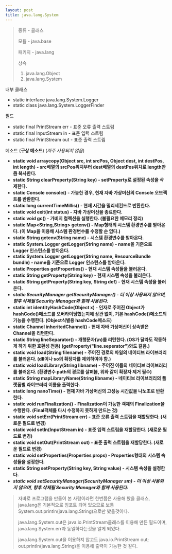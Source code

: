 ```yaml
---
layout: post
title: java.lang.System
---
```



> 종류 - 클래스
> 
> 모듈 - java.base
> 
> 패키지 - java.lang
> 
> 상속
> 1. java.lang.Object
> 2. java.lang.System

내부 클래스
* static interface java.lang.System.Logger
* static class java.lang.System.LoggerFinder

필드
* static final PrintStream err - 표준 오류 출력 스트림
* static final InputStream in - 표준 입력 스트림
* static final PrintStream out - 표준 출력 스트림

메소드 (**구상 메소드**) (_자주 사용되지 않음_)
* **static void arraycopy(Object src, int srcPos, Object dest, int destPos, int length) - src배열의 srcPos위치부터 dest배열의 destPos위치로 length만큼 복사한다.**
* **static String clearProperty(String key) - setProperty로 설정된 속성을 삭제한다.**
* **static Console console() - 가능한 경우, 현재 자바 가상머신의 Console 오브젝트를 반환한다.**
* **static long currentTimeMillis() - 현재 시간을 밀리세컨드로 반환한다.**
* **static void exit(int status) - 자바 가상머신을 종료한다.**
* **static void gc() - 가비지 컬렉션을 실행한다. (불필요한 메모리 정리)**
* **static Map<String,String> getenv() - Map형태의 시스템 환경변수를 받아온다. (이 Map을 이용해 시스템 환경변수를 수정할 순 없다.)**
* **static String getenv(String name) - 시스템 환경변수를 받아온다.**
* **static System.Logger getLogger(String name) - name을 기준으로 Logger 인스턴스를 받아온다.**
* **static System.Logger getLogger(String name, ResourceBundle bundle) - name을 기준으로 Logger 인스턴스를 받아온다.**
* **static Properties getProperties() - 현재 시스템 속성들을 불러온다.**
* **static String getProperty(String key) - 현재 시스템 속성을 불러온다.**
* **static String getProperty(String key, String def) - 현재 시스템 속성을 불러온다.**
* **_static SecurityManager getSecurityManager() - 더 이상 사용되지 않으며, 향후 삭제될 Security Manager와 함께 사용된다._**
* **static int identityHashCode(Object x) - 인자로 주어진 Object가 hashCode()메소드를 오버라이딩했는지에 상관 없이, 기본 hashCode()메소드의 기능을 수행한다. (Object식별용 hashCode메소드)**
* **static Channel inheritedChannel() - 현재 자바 가상머신이 상속받은 Channel을 리턴한다.**
* **static String lineSeparator() - 개행문자(\n)를 리턴한다. (OS가 달라도 작동하게 하기 위한 호환성 전용) (getProperty("line.seperator")와도 같음.)**
* **static void load(String filename) - 주어진 경로의 파일의 네이티브 라이브러리를 불러온다. (dll이나 so의 확장자를 제외하여야 함.)**
* **static void loadLibrary(String libname) - 주어진 이름의 네이티브 라이브러리를 불러온다. (환경변수 path의 경로를 살펴봄, 위와 같이 확장자 제거 필수)**
* **static String mapLibraryName(String libname) - 네이티브 라이브러리의 플랫폼별 라이브러리 이름을 출력한다.**
* **static long nanoTime() - 현재 자바 가상머신의 고성능 시간값을 나노초로 반환한다.**
* **static void runFinalization() - Finalization이 가능한 객체의 Finalization을 수행한다. (Final객체를 다시 수정하지 못하게 만드는 것)**
* **static void setErr(PrintStream err) - 표준 오류 출력 스트림을 재할당한다. (새로운 필드로 변경)**
* **static void setIn(InputStream in) - 표준 입력 스트림을 재할당한다. (새로운 필드로 변경)**
* **static void setOut(PrintStream out) - 표준 출력 스트림을 재할당한다. (새로운 필드로 변경)**
* **static void setProperties(Properties props) - Properties형태의 시스템 속성들을 설정한다.**
* **static String setProperty(String key, String value) - 시스템 속성을 설정한다.**
* **_static void setSecurityManager(SecurityManager sm) - 더 이상 사용되지 않으며, 향후 삭제될 Security Manager와 함께 사용된다._**

> 자바로 프로그램을 만들어 본 사람이라면 한번쯤은 사용해 봤을 클래스, java.lang은 기본적으로 임포트 되어 있으므로 보통 System.out.println(java.lang.String)으로만 봤을것이다.
>
> java.lang.System.out은 java.io.PrintStream클래스를 이용해 만든 필드이며, java.lang.System.err과 동일하다는것을 알게 되었다.
>
> java.lang.System.out을 이용하지 않고도 java.io.PrintStream out; out.println(java.lang.String)을 이용해 출력이 가능한 것 같다.
